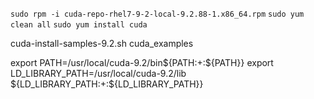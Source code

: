  
`sudo rpm -i cuda-repo-rhel7-9-2-local-9.2.88-1.x86_64.rpm`
`sudo yum clean all`
`sudo yum install cuda`


 cuda-install-samples-9.2.sh cuda_examples
 
 export PATH=/usr/local/cuda-9.2/bin${PATH:+:${PATH}}
 export LD_LIBRARY_PATH=/usr/local/cuda-9.2/lib\
                         ${LD_LIBRARY_PATH:+:${LD_LIBRARY_PATH}}